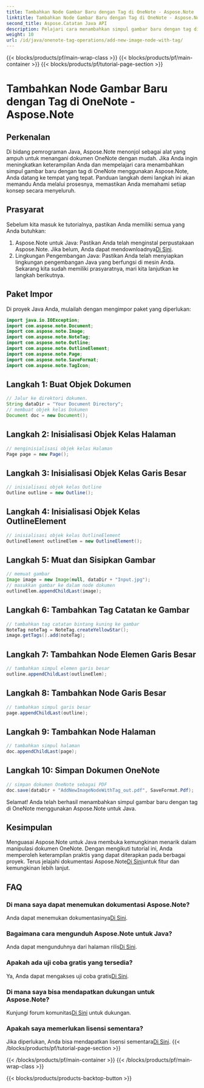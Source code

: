 ```yaml
---
title: Tambahkan Node Gambar Baru dengan Tag di OneNote - Aspose.Note
linktitle: Tambahkan Node Gambar Baru dengan Tag di OneNote - Aspose.Note
second_title: Aspose.Catatan Java API
description: Pelajari cara menambahkan simpul gambar baru dengan tag di OneNote menggunakan Aspose.Note untuk Java. Tingkatkan keterampilan pemrograman Java Anda dengan mudah.
weight: 10
url: /id/java/onenote-tag-operations/add-new-image-node-with-tag/
---
```


{{< blocks/products/pf/main-wrap-class >}}
{{< blocks/products/pf/main-container >}}
{{< blocks/products/pf/tutorial-page-section >}}

# Tambahkan Node Gambar Baru dengan Tag di OneNote - Aspose.Note

## Perkenalan
Di bidang pemrograman Java, Aspose.Note menonjol sebagai alat yang ampuh untuk menangani dokumen OneNote dengan mudah. Jika Anda ingin meningkatkan keterampilan Anda dan mempelajari cara menambahkan simpul gambar baru dengan tag di OneNote menggunakan Aspose.Note, Anda datang ke tempat yang tepat. Panduan langkah demi langkah ini akan memandu Anda melalui prosesnya, memastikan Anda memahami setiap konsep secara menyeluruh.
## Prasyarat
Sebelum kita masuk ke tutorialnya, pastikan Anda memiliki semua yang Anda butuhkan:
1.  Aspose.Note untuk Java: Pastikan Anda telah menginstal perpustakaan Aspose.Note. Jika belum, Anda dapat mendownloadnya[Di Sini](https://releases.aspose.com/note/java/).
2. Lingkungan Pengembangan Java: Pastikan Anda telah menyiapkan lingkungan pengembangan Java yang berfungsi di mesin Anda.
Sekarang kita sudah memiliki prasyaratnya, mari kita lanjutkan ke langkah berikutnya.
## Paket Impor
Di proyek Java Anda, mulailah dengan mengimpor paket yang diperlukan:
```java
import java.io.IOException;
import com.aspose.note.Document;
import com.aspose.note.Image;
import com.aspose.note.NoteTag;
import com.aspose.note.Outline;
import com.aspose.note.OutlineElement;
import com.aspose.note.Page;
import com.aspose.note.SaveFormat;
import com.aspose.note.TagIcon;
```
## Langkah 1: Buat Objek Dokumen
```java
// Jalur ke direktori dokumen.
String dataDir = "Your Document Directory";
// membuat objek kelas Dokumen
Document doc = new Document();
```
## Langkah 2: Inisialisasi Objek Kelas Halaman
```java
// menginisialisasi objek kelas Halaman
Page page = new Page();
```
## Langkah 3: Inisialisasi Objek Kelas Garis Besar
```java
// inisialisasi objek kelas Outline
Outline outline = new Outline();
```
## Langkah 4: Inisialisasi Objek Kelas OutlineElement
```java
// inisialisasi objek kelas OutlineElement
OutlineElement outlineElem = new OutlineElement();
```
## Langkah 5: Muat dan Sisipkan Gambar
```java
// memuat gambar
Image image = new Image(null, dataDir + "Input.jpg");
// masukkan gambar ke dalam node dokumen
outlineElem.appendChildLast(image);
```
## Langkah 6: Tambahkan Tag Catatan ke Gambar
```java
// tambahkan tag catatan bintang kuning ke gambar
NoteTag noteTag = NoteTag.createYellowStar();
image.getTags().add(noteTag);
```
## Langkah 7: Tambahkan Node Elemen Garis Besar
```java
// tambahkan simpul elemen garis besar
outline.appendChildLast(outlineElem);
```
## Langkah 8: Tambahkan Node Garis Besar
```java
// tambahkan simpul garis besar
page.appendChildLast(outline);
```
## Langkah 9: Tambahkan Node Halaman
```java
// tambahkan simpul halaman
doc.appendChildLast(page);
```
## Langkah 10: Simpan Dokumen OneNote
```java
// simpan dokumen OneNote sebagai PDF
doc.save(dataDir + "AddNewImageNodeWithTag_out.pdf", SaveFormat.Pdf);
```
Selamat! Anda telah berhasil menambahkan simpul gambar baru dengan tag di OneNote menggunakan Aspose.Note untuk Java.
## Kesimpulan
 Menguasai Aspose.Note untuk Java membuka kemungkinan menarik dalam manipulasi dokumen OneNote. Dengan mengikuti tutorial ini, Anda memperoleh keterampilan praktis yang dapat diterapkan pada berbagai proyek. Terus jelajahi dokumentasi Aspose.Note[Di Sini](https://reference.aspose.com/note/java/)untuk fitur dan kemungkinan lebih lanjut.
## FAQ
### Di mana saya dapat menemukan dokumentasi Aspose.Note?
 Anda dapat menemukan dokumentasinya[Di Sini](https://reference.aspose.com/note/java/).
### Bagaimana cara mengunduh Aspose.Note untuk Java?
 Anda dapat mengunduhnya dari halaman rilis[Di Sini](https://releases.aspose.com/note/java/).
### Apakah ada uji coba gratis yang tersedia?
 Ya, Anda dapat mengakses uji coba gratis[Di Sini](https://releases.aspose.com/).
### Di mana saya bisa mendapatkan dukungan untuk Aspose.Note?
 Kunjungi forum komunitas[Di Sini](https://forum.aspose.com/c/note/28) untuk dukungan.
### Apakah saya memerlukan lisensi sementara?
 Jika diperlukan, Anda bisa mendapatkan lisensi sementara[Di Sini](https://purchase.aspose.com/temporary-license/).
{{< /blocks/products/pf/tutorial-page-section >}}

{{< /blocks/products/pf/main-container >}}
{{< /blocks/products/pf/main-wrap-class >}}

{{< blocks/products/products-backtop-button >}}

